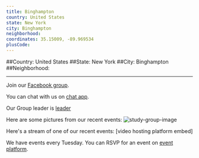 ```yaml
---
title: Binghampton
country: United States
state: New York
city: Binghampton
neighborhood: 
coordinates: 35.15009, -89.969534
plusCode:
---
```


##Country: United States
##State: New York
##City: Binghampton
##Neighborhood: 
*****
Join our [Facebook group](https://www.facebook.com/groups/free.code.camp.binghamton.ny).

You can chat with us on [chat app]().

Our Group leader is [leader]()

Here are some pictures from our recent events:
![study-group-image]()

Here's a stream of one of our recent events:
[video hosting platform embed]

We have events every Tuesday. You can RSVP for an event on [event platform]().
